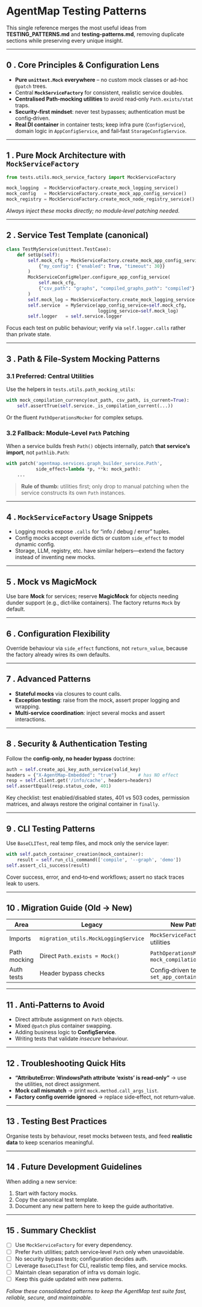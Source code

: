 # AgentMap Testing Patterns

This single reference merges the most useful ideas from **TESTING_PATTERNS.md** and **testing-patterns.md**, removing duplicate sections while preserving every unique insight.

---

## 0&nbsp;. Core Principles & Configuration Lens  
- **Pure `unittest.Mock` everywhere** – no custom mock classes or ad-hoc `@patch` trees.  
- Central **`MockServiceFactory`** for consistent, realistic service doubles.  
- **Centralised Path‑mocking utilities** to avoid read‑only `Path.exists/stat` traps.  
- **Security‑first mindset**: never test bypasses; authentication must be config‑driven.  
- **Real DI container** in container tests; keep infra pure (`ConfigService`), domain logic in `AppConfigService`, and fail‑fast `StorageConfigService`.  

---

## 1&nbsp;. Pure Mock Architecture with `MockServiceFactory`

```python
from tests.utils.mock_service_factory import MockServiceFactory

mock_logging  = MockServiceFactory.create_mock_logging_service()
mock_config   = MockServiceFactory.create_mock_app_config_service()
mock_registry = MockServiceFactory.create_mock_node_registry_service()
```

*Always inject these mocks directly; no module‑level patching needed.*

---

## 2&nbsp;. Service Test Template (canonical)

```python
class TestMyService(unittest.TestCase):
    def setUp(self):
        self.mock_cfg = MockServiceFactory.create_mock_app_config_service(
            {"my_config": {"enabled": True, "timeout": 30}}
        )
        MockServiceConfigHelper.configure_app_config_service(
            self.mock_cfg,
            {"csv_path": "graphs", "compiled_graphs_path": "compiled"}
        )
        self.mock_log = MockServiceFactory.create_mock_logging_service()
        self.service  = MyService(app_config_service=self.mock_cfg,
                                  logging_service=self.mock_log)
        self.logger   = self.service.logger
```

Focus each test on public behaviour; verify via `self.logger.calls` rather than private state.

---

## 3&nbsp;. Path & File‑System Mocking Patterns  

### 3.1 Preferred: Central Utilities  
Use the helpers in `tests.utils.path_mocking_utils`:

```python
with mock_compilation_currency(out_path, csv_path, is_current=True):
    self.assertTrue(self.service._is_compilation_current(...))
```

Or the fluent `PathOperationsMocker` for complex setups.

### 3.2 Fallback: Module‑Level `Path` Patching  
When a service builds fresh `Path()` objects internally, patch **that service’s import**, not `pathlib.Path`:

```python
with patch('agentmap.services.graph_builder_service.Path',
           side_effect=lambda *p, **k: mock_path):
    ...
```

> **Rule of thumb:** utilities first; only drop to manual patching when the service constructs its own `Path` instances.

---

## 4&nbsp;. `MockServiceFactory` Usage Snippets  
* Logging mocks expose `.calls` for “info / debug / error” tuples.  
* Config mocks accept override dicts or custom `side_effect` to model dynamic config.  
* Storage, LLM, registry, etc. have similar helpers—extend the factory instead of inventing new mocks.

---

## 5&nbsp;. Mock vs MagicMock  
Use bare **Mock** for services; reserve **MagicMock** for objects needing dunder support (e.g., dict‑like containers). The factory returns `Mock` by default.

---

## 6&nbsp;. Configuration Flexibility  
Override behaviour via `side_effect` functions, not `return_value`, because the factory already wires its own defaults.

---

## 7&nbsp;. Advanced Patterns  
* **Stateful mocks** via closures to count calls.  
* **Exception testing**: raise from the mock, assert proper logging and wrapping.  
* **Multi‑service coordination**: inject several mocks and assert interactions.  

---

## 8&nbsp;. Security & Authentication Testing  
Follow the **config‑only, no header bypass** doctrine:

```python
auth = self.create_api_key_auth_service(valid_key)
headers = {"X-AgentMap-Embedded": "true"}        # has NO effect
resp = self.client.get('/info/cache', headers=headers)
self.assertEqual(resp.status_code, 401)
```

Key checklist: test enabled/disabled states, 401 vs 503 codes, permission matrices, and always restore the original container in `finally`.

---

## 9&nbsp;. CLI Testing Patterns  
Use `BaseCLITest`, real temp files, and mock only the service layer:

```python
with self.patch_container_creation(mock_container):
    result = self.run_cli_command(['compile', '--graph', 'demo'])
self.assert_cli_success(result)
```

Cover success, error, and end‑to‑end workflows; assert no stack traces leak to users.

---

## 10&nbsp;. Migration Guide (Old → New)

| Area            | Legacy                                   | New Pattern                                         |
|-----------------|------------------------------------------|-----------------------------------------------------|
| Imports         | `migration_utils.MockLoggingService`     | `MockServiceFactory` + Path utilities               |
| Path mocking    | Direct `Path.exists = Mock()`            | `PathOperationsMocker` / `mock_compilation_currency`|
| Auth tests      | Header bypass checks                     | Config‑driven tests with `set_app_container`        |

---

## 11&nbsp;. Anti‑Patterns to Avoid  
* Direct attribute assignment on `Path` objects.  
* Mixed `@patch` plus container swapping.  
* Adding business logic to **ConfigService**.  
* Writing tests that validate *insecure* behaviour.  

---

## 12&nbsp;. Troubleshooting Quick Hits  
* **“AttributeError: WindowsPath attribute ‘exists’ is read‑only”** → use the utilities, not direct assignment.  
* **Mock call mismatch** → print `mock.method.call_args_list`.  
* **Factory config override ignored** → replace side‑effect, not return‑value.  

---

## 13&nbsp;. Testing Best Practices  
Organise tests by behaviour, reset mocks between tests, and feed **realistic data** to keep scenarios meaningful.  

---

## 14&nbsp;. Future Development Guidelines  
When adding a new service:  
1. Start with factory mocks.  
2. Copy the canonical test template.  
3. Document any new pattern here to keep the guide authoritative.  

---

## 15&nbsp;. Summary Checklist  

- [ ] Use `MockServiceFactory` for every dependency.  
- [ ] Prefer `Path` utilities; patch service‑level `Path` only when unavoidable.  
- [ ] No security bypass tests; configuration decides auth.  
- [ ] Leverage `BaseCLITest` for CLI, realistic temp files, and service mocks.  
- [ ] Maintain clean separation of infra vs domain logic.  
- [ ] Keep this guide updated with new patterns.

*Follow these consolidated patterns to keep the AgentMap test suite fast, reliable, secure, and maintainable.*
